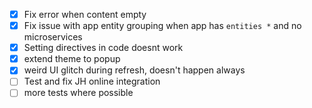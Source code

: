 - [x] Fix error when content empty
- [x] Fix issue with app entity grouping when app has `entities *` and no microservices
- [x] Setting directives in code doesnt work
- [x] extend theme to popup
- [x] weird UI glitch during refresh, doesn't happen always
- [ ] Test and fix JH online integration
- [ ] more tests where possible
